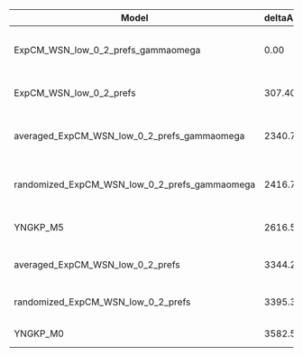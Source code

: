 | Model                                         | deltaAIC | LogLikelihood | nParams | ParamValues                                              |
|-----------------------------------------------|----------|---------------|---------|----------------------------------------------------------|
| ExpCM_WSN_low_0_2_prefs_gammaomega            | 0.00     | -15871.97     | 7       | alpha_omega=1.15, beta=1.53, beta_omega=5.18, kappa=3.55 |
| ExpCM_WSN_low_0_2_prefs                       | 307.40   | -16026.67     | 6       | beta=1.53, kappa=3.16, omega=0.22                        |
| averaged_ExpCM_WSN_low_0_2_prefs_gammaomega   | 2340.74  | -17042.34     | 7       | alpha_omega=0.46, beta=1.15, beta_omega=3.69, kappa=3.51 |
| randomized_ExpCM_WSN_low_0_2_prefs_gammaomega | 2416.78  | -17080.36     | 7       | alpha_omega=0.46, beta=0.05, beta_omega=3.77, kappa=3.51 |
| YNGKP_M5                                      | 2616.54  | -17175.24     | 12      | alpha_omega=0.48, beta_omega=4.30, kappa=2.98            |
| averaged_ExpCM_WSN_low_0_2_prefs              | 3344.20  | -17545.07     | 6       | beta=0.92, kappa=3.23, omega=0.10                        |
| randomized_ExpCM_WSN_low_0_2_prefs            | 3395.30  | -17570.62     | 6       | beta=0.04, kappa=3.18, omega=0.10                        |
| YNGKP_M0                                      | 3582.56  | -17659.25     | 11      | kappa=2.76, omega=0.09                                   |